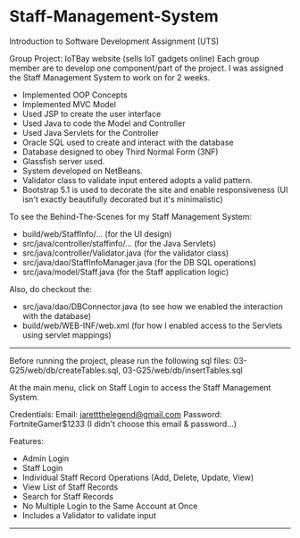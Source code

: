 # Staff-Management-System
Introduction to Software Development Assignment (UTS)

Group Project: IoTBay website (sells IoT gadgets online)
Each group member are to develop one component/part of the project. I was assigned the Staff Management System to work on for 2 weeks.

- Implemented OOP Concepts
- Implemented MVC Model 
- Used JSP to create the user interface
- Used Java to code the Model and Controller
- Used Java Servlets for the Controller
- Oracle SQL used to create and interact with the database
- Database designed to obey Third Normal Form (3NF)
- Glassfish server used. 
- System developed on NetBeans. 
- Validator class to validate input entered adopts a valid pattern. 
- Bootstrap 5.1 is used to decorate the site and enable responsiveness (UI isn't exactly beautifully decorated but it's minimalistic)

To see the Behind-The-Scenes for my Staff Management System:
- build/web/StaffInfo/... (for the UI design)
- src/java/controller/staffinfo/... (for the Java Servlets)
- src/java/controller/Validator.java (for the validator class)
- src/java/dao/StaffInfoManager.java (for the DB SQL operations)
- src/java/model/Staff.java (for the Staff application logic)

Also, do checkout the:
- src/java/dao/DBConnector.java (to see how we enabled the interaction with the database)
- build/web/WEB-INF/web.xml (for how I enabled access to the Servlets using servlet mappings)

--------------------------------------------------------

Before running the project, please run the following sql files: 03-G25/web/db/createTables.sql, 03-G25/web/db/insertTables.sql

At the main menu, click on Staff Login to access the Staff Management System. 

Credentials: 
    Email: jarettthelegend@gmail.com
    Password: FortniteGamer$1233 (I didn't choose this email & password...)

Features:
- Admin Login
- Staff Login
- Individual Staff Record Operations (Add, Delete, Update, View)
- View List of Staff Records
- Search for Staff Records
- No Multiple Login to the Same Account at Once
- Includes a Validator to validate input 

--------------------------------------------------------
